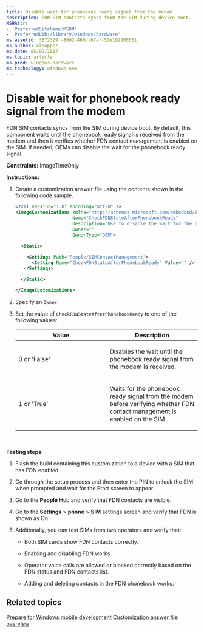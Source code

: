 ```yaml
---
title: Disable wait for phonebook ready signal from the modem
description: FDN SIM contacts syncs from the SIM during device boot.
MSHAttr:
- 'PreferredSiteName:MSDN'
- 'PreferredLib:/library/windows/hardware'
ms.assetid: 3872329f-80d2-460d-b7af-51e192200631
ms.author: alhopper
ms.date: 05/02/2017
ms.topic: article
ms.prod: windows-hardware
ms.technology: windows-oem
---
```


# Disable wait for phonebook ready signal from the modem


FDN SIM contacts syncs from the SIM during device boot. By default, this component waits until the phonebook ready signal is received from the modem and then it verifies whether FDN contact management is enabled on the SIM. If needed, OEMs can disable the wait for the phonebook ready signal.

<a href="" id="constraints---imagetimeonly"></a>**Constraints:** ImageTimeOnly  

<a href="" id="instructions-"></a>**Instructions:**  
1.  Create a customization answer file using the contents shown in the following code sample.

    ```XML
    <?xml version="1.0" encoding="utf-8" ?>  
    <ImageCustomizations xmlns="http://schemas.microsoft.com/embedded/2004/10/ImageUpdate"  
                         Name="CheckFDNStateAfterPhonebookReady"  
                         Description="Use to disable the wait for the phonebook ready signal from the modem."  
                         Owner=""  
                         OwnerType="OEM"> 
      
      <Static>  

        <Settings Path="People/SIMContactManagement">  
          <Setting Name="CheckFDNStateAfterPhonebookReady" Value="" /> 
       </Settings>  

      </Static>

    </ImageCustomizations>
    ```

2.  Specify an `Owner`.

3.  Set the value of `CheckFDNStateAfterPhonebookReady` to one of the following values:

    <table>
    <colgroup>
    <col width="50%" />
    <col width="50%" />
    </colgroup>
    <thead>
    <tr class="header">
    <th>Value</th>
    <th>Description</th>
    </tr>
    </thead>
    <tbody>
    <tr class="odd">
    <td><p>0 or 'False'</p></td>
    <td><p>Disables the wait until the phonebook ready signal from the modem is received.</p></td>
    </tr>
    <tr class="even">
    <td><p>1 or 'True'</p></td>
    <td><p>Waits for the phonebook ready signal from the modem before verifying whether FDN contact management is enabled on the SIM.</p></td>
    </tr>
    </tbody>
    </table>

     

<a href="" id="testing-steps-"></a>**Testing steps:**  
1.  Flash the build containing this customization to a device with a SIM that has FDN enabled.

2.  Go through the setup process and then enter the PIN to unlock the SIM when prompted and wait for the Start screen to appear.

3.  Go to the **People** Hub and verify that FDN contacts are visible.

4.  Go to the **Settings** &gt; **phone** &gt; **SIM** settings screen and verify that FDN is shown as On.

5.  Additionally, you can test SIMs from two operators and verify that:

    -   Both SIM cards show FDN contacts correctly.

    -   Enabling and disabling FDN works.

    -   Operator voice calls are allowed or blocked correctly based on the FDN status and FDN contacts list.

    -   Adding and deleting contacts in the FDN phonebook works.

## Related topics

[Prepare for Windows mobile development](https://docs.microsoft.com/en-us/windows-hardware/manufacture/mobile/preparing-for-windows-mobile-development)
[Customization answer file overview](https://docs.microsoft.com/en-us/windows-hardware/customize/mobile/mcsf/customization-answer-file)